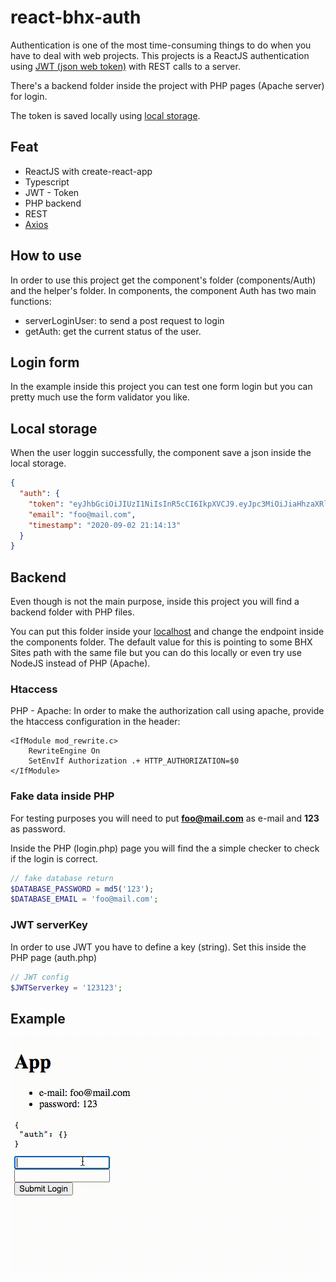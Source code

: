 # react-bhx-auth

Authentication is one of the most time-consuming things to do when you have to deal with web projects. This projects is a ReactJS authentication using [JWT (json web token)](https://jwt.io/) with REST calls to a server. 

There's a backend folder inside the project with PHP pages (Apache server) for login.

The token is saved locally using [local storage](https://developer.mozilla.org/pt-BR/docs/Web/API/Window/localStorage).

## Feat

- ReactJS with create-react-app
- Typescript
- JWT - Token
- PHP backend
- REST
- [Axios](https://www.npmjs.com/package/axios)

## How to use

In order to use this project get the component's folder (components/Auth) and the helper's folder. In components, the component Auth has two main functions:

- serverLoginUser: to send a post request to login
- getAuth: get the current status of the user.

## Login form

In the example inside this project you can test one form login but you can pretty much use the form validator you like.

## Local storage

When the user loggin successfully, the component save a json inside the local storage.

```json
{
  "auth": {
    "token": "eyJhbGciOiJIUzI1NiIsInR5cCI6IkpXVCJ9.eyJpc3MiOiJiaHhzaXRlcyIsImVtYWlsIjoiZm9vQG1haWwuY29tIn0.Sk0VtWo_UNSaW-TfGjvMGpiOwxx4cz9SEDkjx70MZvE",
    "email": "foo@mail.com",
    "timestamp": "2020-09-02 21:14:13"
  }
}
```

## Backend

Even though is not the main purpose, inside this project you will find a backend folder with PHP files.

You can put this folder inside your [localhost](http://localhost) and change the endpoint inside the components folder. The default value for this is pointing to some BHX Sites path with the same file but you can do this locally or even try use NodeJS instead of PHP (Apache).

### Htaccess

PHP - Apache: In order to make the authorization call using apache, provide the htaccess configuration in the header:

```
<IfModule mod_rewrite.c>
    RewriteEngine On
    SetEnvIf Authorization .+ HTTP_AUTHORIZATION=$0
</IfModule>
```

### Fake data inside PHP

For testing purposes you will need to put **foo@mail.com** as e-mail and **123** as password.

Inside the PHP (login.php) page you will find the a simple checker to check if the login is correct.

```php
// fake database return
$DATABASE_PASSWORD = md5('123');
$DATABASE_EMAIL = 'foo@mail.com';
```

### JWT serverKey

In order to use JWT you have to define a key (string). Set this inside the PHP page (auth.php)

```php
// JWT config
$JWTServerkey = '123123';
```

## Example

![login.gif](react-bhx-auth%209006df9d7f2a492388f768486923f721/login.gif)